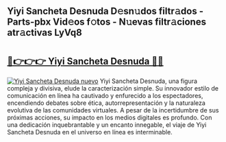 ## Yiyi Sancheta Desnuda D𝚎sn𝚞dos filtr𝚊dos - Parts-pbx Vid𝚎os f𝚘tos - N𝚞evas filtr𝚊ciones atr𝚊ctivas LyVq8

# <h2><a href="http://mbatmwe.tromn.icu/?c=Yiyi+Sancheta+Desnuda">🔗👉👉👉 Yiyi Sancheta Desnuda 🔗🔗</a></h2>

[![Yiyi Sancheta Desnuda nuevo](https://i.imgur.com/pEAQMta.gif)](http://mbatmwe.tromn.icu/?c=Yiyi+Sancheta+Desnuda)
Yiyi Sancheta Desnuda, una figura compleja y divisiva, elude la caracterización simple. Su innovador estilo de comunicación en línea ha cautivado y enfurecido a los espectadores, encendiendo debates sobre ética, autorrepresentación y la naturaleza evolutiva de las comunidades virtuales. A pesar de la incertidumbre de sus próximas acciones, su impacto en los medios digitales es profundo. Con una dedicación inquebrantable y un encanto innegable, el viaje de Yiyi Sancheta Desnuda en el universo en línea es interminable.
